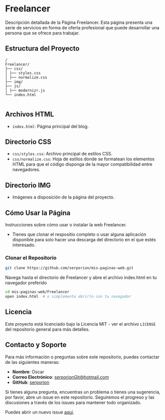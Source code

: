 # Freelancer

Descripción detallada de la Página Freelancer.
Esta página presenta una serie de servicios en forma de oferta profesional que puede desarrollar una persona que se ofrece para trabajar.



## Estructura del Proyecto

```plaintext
/
Freelancer/
├── css/
│ ├── styles.css
│ ├── normalize.css
├── img/
├── js/
│ ├── modernizr.js
└── index.html


```

## Archivos HTML
- `index.html`: Página principal del blog.


## Directorio CSS

- `css/styles.css`: Archivo principal de estilos CSS.
- `css/normalize.css`: Hoja de estilos donde se formatean los elementos HTML para que el código disponga de la mayor compatibilidad entre navegadores.


## Directorio IMG

- Imágenes a disposición de la página del proyecto.


## Cómo Usar la Página

Instrucciones sobre cómo usar o instalar la web Freelancer.

- Tienes que clonar el respositio completo o usar alguna aplicación disponible para solo hacer una descarga del directorio en el que estés interesado.

### Clonar el Repositorio

```sh
git clone https://github.com/serporion/mis-paginas-web.git
```

Navega hasta el directorio de Freelancer y abre el archivo index.html en tu navegador preferido

```sh
cd mis-paginas-web/Freelancer
open index.html  # o simplemente abrirlo con tu navegador
```


## Licencia
Este proyecto está licenciado bajo la Licencia MIT - ver el archivo `LICENSE` del repositorio general para más detalles.

## Contacto y Soporte

Para más información o preguntas sobre este repositorio, puedes contactar de las siguientes maneras:

- **Nombre**: Oscar
- **Correo Electrónico**: [serporionGit@hotmail.com](mailto:serporionGit@hotmail.com)
- **GitHub**: [serporion](https://github.com/serporion)


Si tienes alguna pregunta, encuentras un problema o tienes una sugerencia, por favor, abre un issue en este repositorio. Seguiremos el progreso y las discusiones a través de los issues para mantener todo organizado.

Puedes abrir un nuevo issue [aquí](https://github.com/serporion/mis-paginas-web/issues/new).
